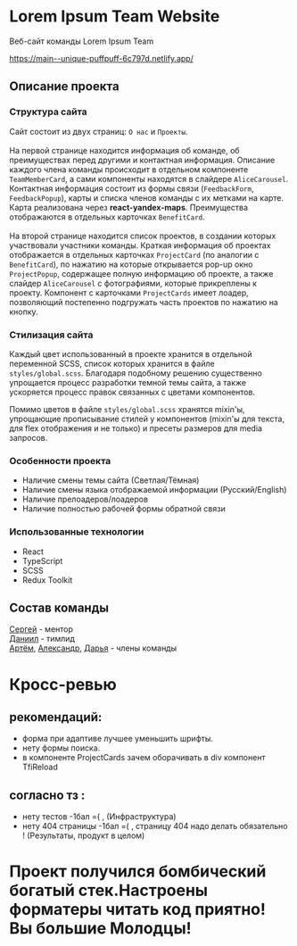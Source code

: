 # Lorem Ipsum Team Website

Веб-сайт команды Lorem Ipsum Team

https://main--unique-puffpuff-6c797d.netlify.app/

## Описание проекта
### Структура сайта
Сайт состоит из двух страниц: ``О нас`` и ``Проекты``. 
<br><br>
На первой странице находится информация об команде, об преимуществах перед другими и контактная информация. Описание каждого члена команды происходит в отдельном компоненте ``TeamMemberCard``, а сами компоненты находятся в слайдере ``AliceCarousel``. Контактная информация состоит из формы связи (``FeedbackForm``, ``FeedbackPopup``), карты и списка членов команды с их метками на карте. Карта реализована через __react-yandex-maps__. Преимущества отображаются в отдельных карточках ``BenefitCard``.
<br><br>
На второй странице находится список проектов, в создании которых участвовали участники команды. Краткая информация об проектах отображается в отдельных карточках ``ProjectCard`` (по аналогии с ``BenefitCard``), по нажатию на которые открывается pop-up окно ``ProjectPopup``, содержащее полную информацию об проекте, а также слайдер ``AliceCarousel`` с фотографиями, которые прикреплены к проекту. Компонент с карточками ``ProjectCards`` имеет лоадер, позволяющий постепенно подгружать часть проектов по нажатию на кнопку.

### Стилизация сайта
Каждый цвет использованный в проекте хранится в отдельной переменной SCSS, список которых хранится в файле ``styles/global.scss``. Благодаря подобному решению существенно упрощается процесс разработки темной темы сайта, а также ускоряется процесс правок связанных с цветами компонентов.

Помимо цветов в файле ``styles/global.scss`` хранятся mixin'ы, упрощающие прописывание стилей у компонентов (mixin'ы для текста, для flex отображения и не только) и пресеты размеров для media запросов.

### Особенности проекта
<ul>
  <li>Наличие смены темы сайта (Светлая/Тёмная)</li>
  <li>Наличие смены языка отображаемой информации (Русский/English)</li>
  <li>Наличие прелоадеров/лоадеров</li>
  <li>Наличие полностью рабочей формы обратной связи</li>
</ul>

### Использованные технологии
<ul>
  <li>React</li>
  <li>TypeScript</li>
  <li>SCSS</li>
  <li>Redux Toolkit</li>
</ul>

## Состав команды
[Сергей](../../../../SergeiKachenia) - ментор  
[Даниил](../../../../Danxay) - тимлид  
[Артём](../../../../Haping61), [Александр](../../../../AnimeLore), [Дарья](../../../../DariaX06) - члены команды
# Кросс-ревью
## рекомендаций:
* форма при адаптиве лучшее уменьшить шрифты.
* нету формы поиска.
* в компоненте ProjectCards зачем оборачивать в div компонент TfiReload
## согласно тз :
* нету тестов -1бал =( , (Инфраструктура)
* нету 404 страницы -1бал =( , страницу 404 надо делать обязательно !  (Результаты, продукт в целом)
# Проект получился бомбический богатый стек.Настроены форматеры читать код приятно! Вы большие Молодцы!
